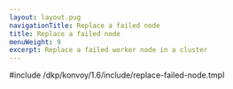 ```yaml
---
layout: layout.pug
navigationTitle: Replace a failed node
title: Replace a failed node
menuWeight: 9
excerpt: Replace a failed worker node in a cluster
---
```


<!-- markdownlint-disable MD018 -->

#include /dkp/konvoy/1.6/include/replace-failed-node.tmpl
